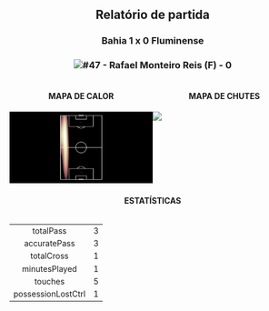 <h2 style="text-align: center;">Relatório de partida</h3>

<h3 style="text-align: center;">Bahia 1 x 0 Fluminense</h3>

<h3 style="text-align: center;"><img src="https://api.sofascore.com/api/v1/player/1485293/image">#47 - Rafael Monteiro Reis (F) - 0</h3>

<div style="text-align: left; display: grid; grid-template-columns: 1fr 1fr;">
  <div>
    <h4 style="text-align: center;">MAPA DE CALOR</h3>
    <img src=../players/heatmaps/11067343_1485293.png>
</div>
  <div>
    <h4 style="text-align: center;">MAPA DE CHUTES</h3>
    <img src=../players/shotmaps/11067343_1485293.png>
  </div>
</div>

<h4 style="text-align: center;">ESTATÍSTICAS</h3>
<div style="text-align: center; display: grid; grid-template-columns: 1fr;">
  <div>
    <table>
        <tr>
            <td>totalPass
            </td>
            <td>3
            </td>
        </tr><tr>
            <td>accuratePass
            </td>
            <td>3
            </td>
        </tr><tr>
            <td>totalCross
            </td>
            <td>1
            </td>
        </tr><tr>
            <td>minutesPlayed
            </td>
            <td>1
            </td>
        </tr><tr>
            <td>touches
            </td>
            <td>5
            </td>
        </tr><tr>
            <td>possessionLostCtrl
            </td>
            <td>1
            </td>
        </tr>
        </table>
</div>